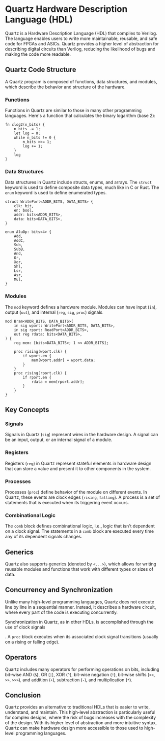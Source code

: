 # Quartz Hardware Description Language (HDL)

Quartz is a Hardware Description Language (HDL) that compiles to Verilog. The language enables users to write more maintainable, reusable, and safe code for FPGAs and ASICs. Quartz provides a higher level of abstraction for describing digital circuits than Verilog, reducing the likelihood of bugs and making the code more readable.

## Quartz Code Structure

A Quartz program is composed of functions, data structures, and modules, which describe the behavior and structure of the hardware. 

### Functions

Functions in Quartz are similar to those in many other programming languages. Here's a function that calculates the binary logarithm (base 2):

```Quartz
fn clog2(n_bits) {
    n_bits -= 1;
    let log = 0;
    while n_bits != 0 {
        n_bits >>= 1;
        log += 1;
    }
    log
}
```

### Data Structures

Data structures in Quartz include structs, enums, and arrays. The `struct` keyword is used to define composite data types, much like in C or Rust. The `enum` keyword is used to define enumerated types.

```Quartz
struct WritePort<ADDR_BITS, DATA_BITS> {
    clk: bit,
    en: bool,
    addr: bits<ADDR_BITS>,
    data: bits<DATA_BITS>,
}

enum AluOp: bits<4> {
    Add,
    AddC,
    Sub,
    SubB,
    And,
    Or,
    Xor,
    Shl,
    Lsr,
    Asr,
    Mul,
}
```

### Modules

The `mod` keyword defines a hardware module. Modules can have input (`in`), output (`out`), and internal (`reg`, `sig`, `proc`) signals.

```Quartz
mod Bram<ADDR_BITS, DATA_BITS>(
    in sig wport: WritePort<ADDR_BITS, DATA_BITS>,
    in sig rport: ReadPort<ADDR_BITS>,
    out reg rdata: bits<DATA_BITS>,
) {
    reg mem: [bits<DATA_BITS>; 1 << ADDR_BITS];
    
    proc rising(wport.clk) {
        if wport.en {
            mem[wport.addr] = wport.data;
        }
    }
    proc rising(rport.clk) {
        if rport.en {
            rdata = mem[rport.addr];
        }
    }
}
```

## Key Concepts

### Signals

Signals in Quartz (`sig`) represent wires in the hardware design. A signal can be an input, output, or an internal signal of a module.

### Registers

Registers (`reg`) in Quartz represent stateful elements in hardware design that can store a value and present it to other components in the system.

### Processes

Processes (`proc`) define behavior of the module on different events. In Quartz, these events are clock edges (`rising`, `falling`). A process is a set of statements that is executed when its triggering event occurs.

### Combinational Logic

The `comb` block defines combinational logic, i.e., logic that isn't dependent on a clock signal. The statements in a `comb` block are executed every time any of its dependent signals changes.

## Generics

Quartz also supports generics (denoted by `<...>`), which allows for writing reusable modules and functions that work with different types or sizes of data.

## Concurrency and Synchronization

Unlike many high-level programming languages, Quartz does not execute line by line in a sequential manner. Instead, it describes a hardware circuit, where every part of the code is executing concurrently.

Synchronization in Quartz, as in other HDLs, is accomplished through the use of clock signals

. A `proc` block executes when its associated clock signal transitions (usually on a rising or falling edge).

## Operators

Quartz includes many operators for performing operations on bits, including bit-wise AND (`&`), OR (`|`), XOR (`^`), bit-wise negation (`!`), bit-wise shifts (`<<`, `>>`, `>>>`), and addition (`+`), subtraction (`-`), and multiplication (`*`).

## Conclusion

Quartz provides an alternative to traditional HDLs that is easier to write, understand, and maintain. This high-level abstraction is particularly useful for complex designs, where the risk of bugs increases with the complexity of the design. With its higher level of abstraction and more intuitive syntax, Quartz can make hardware design more accessible to those used to high-level programming languages.
